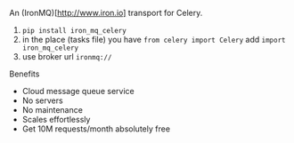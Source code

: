 An (IronMQ)[http://www.iron.io] transport for Celery.

1. `pip install iron_mq_celery`
2. in the place (tasks file) you have `from celery import Celery` add `import iron_mq_celery`
3. use broker url `ironmq://`


Benefits

- Cloud message queue service
- No servers
- No maintenance
- Scales effortlessly
- Get 10M requests/month absolutely free
